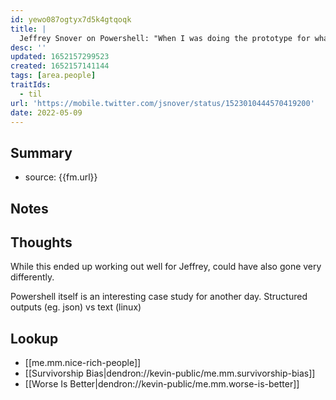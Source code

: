 ```yaml
---
id: yewo087ogtyx7d5k4gtqoqk
title: |
  Jeffrey Snover on Powershell: "When I was doing the prototype for what became PowerShell, a friend cautioned me saying that was the sort of thing that got people fired. I didn’t get fired. I got demoted." / Twitter
desc: ''
updated: 1652157299523
created: 1652157141144
tags: [area.people]
traitIds:
  - til
url: 'https://mobile.twitter.com/jsnover/status/1523010444570419200'
date: 2022-05-09
---
```


## Summary
- source: {{fm.url}}

## Notes

## Thoughts
While this ended up working out well for Jeffrey, could have also gone very differently. 

Powershell itself is an interesting case study for another day. Structured outputs (eg. json) vs text (linux)

## Lookup
- [[me.mm.nice-rich-people]]
- [[Survivorship Bias|dendron://kevin-public/me.mm.survivorship-bias]]
- [[Worse Is Better|dendron://kevin-public/me.mm.worse-is-better]]